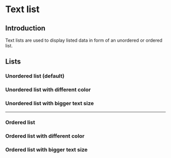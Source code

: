 # Text list

## Introduction
Text lists are used to display listed data in form of an unordered or ordered list.

## Lists

### Unordered list (default)

<Playground>
  <template v-slot="slotProps">
    <p-text-list>
      <p-text-list-item>First level - Lorem ipsum dolor sit amet</p-text-list-item>
      <p-text-list-item>
        Lorem ipsum
        <p-text-list>
          <p-text-list-item>Second level - Lorem ipsum dolor sit amet</p-text-list-item>
          <p-text-list-item>Lorem ipsum</p-text-list-item>
        </p-text-list>
      </p-text-list-item>
      <p-text-list-item>First level - Lorem ipsum dolor sit amet</p-text-list-item>
    </p-text-list>
  </template>
</Playground>

### Unordered list with different color

<Playground>
  <template v-slot="slotProps">
    <p-text-list color="porsche-red">
      <p-text-list-item>First level - Lorem ipsum dolor sit amet</p-text-list-item>
      <p-text-list-item>
        Lorem ipsum
        <p-text-list color="porsche-red">
          <p-text-list-item>Second level - Lorem ipsum dolor sit amet</p-text-list-item>
          <p-text-list-item>Lorem ipsum</p-text-list-item>
        </p-text-list>
      </p-text-list-item>
      <p-text-list-item>First level - Lorem ipsum dolor sit amet</p-text-list-item>
    </p-text-list>
  </template>
</Playground>

### Unordered list with bigger text size

<Playground>
  <template v-slot="slotProps">
    <p-text-list text-type="48">
      <p-text-list-item>First level - Lorem ipsum dolor sit amet</p-text-list-item>
      <p-text-list-item>
        Lorem ipsum
        <p-text-list text-type="48">
          <p-text-list-item>Second level - Lorem ipsum dolor sit amet</p-text-list-item>
          <p-text-list-item>Lorem ipsum</p-text-list-item>
        </p-text-list>
      </p-text-list-item>
      <p-text-list-item>First level - Lorem ipsum dolor sit amet</p-text-list-item>
    </p-text-list>
  </template>
</Playground>

---

### Ordered list 

<Playground>
  <template v-slot="slotProps">
    <p-text-list list-type="ordered">
      <p-text-list-item>First level - Lorem ipsum dolor sit amet</p-text-list-item>
      <p-text-list-item>
        Lorem ipsum
        <p-text-list list-type="ordered">
          <p-text-list-item>Second level - Lorem ipsum dolor sit amet</p-text-list-item>
          <p-text-list-item>Lorem ipsum</p-text-list-item>
        </p-text-list>
      </p-text-list-item>
      <p-text-list-item>First level - Lorem ipsum dolor sit amet</p-text-list-item>
    </p-text-list>
  </template>
</Playground>

### Ordered list with different color

<Playground>
  <template v-slot="slotProps">
    <p-text-list list-type="ordered" color="porsche-red">
      <p-text-list-item>First level - Lorem ipsum dolor sit amet</p-text-list-item>
      <p-text-list-item>
        Lorem ipsum
        <p-text-list list-type="ordered" color="porsche-red">
          <p-text-list-item>Second level - Lorem ipsum dolor sit amet</p-text-list-item>
          <p-text-list-item>Lorem ipsum</p-text-list-item>
        </p-text-list>
      </p-text-list-item>
      <p-text-list-item>First level - Lorem ipsum dolor sit amet</p-text-list-item>
    </p-text-list>
  </template>
</Playground>

### Ordered list with bigger text size

<Playground>
  <template v-slot="slotProps">
    <p-text-list list-type="ordered" text-type="48">
      <p-text-list-item>First level - Lorem ipsum dolor sit amet</p-text-list-item>
      <p-text-list-item>
        Lorem ipsum
        <p-text-list list-type="ordered" text-type="48">
          <p-text-list-item>Second level - Lorem ipsum dolor sit amet</p-text-list-item>
          <p-text-list-item>Lorem ipsum</p-text-list-item>
        </p-text-list>
      </p-text-list-item>
      <p-text-list-item>First level - Lorem ipsum dolor sit amet</p-text-list-item>
    </p-text-list>
  </template>
</Playground>
